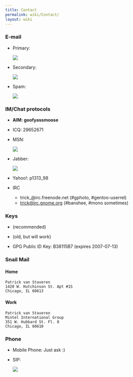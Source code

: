 ```yaml
---
title: Contact
permalink: wiki/Contact/
layout: wiki
---
```


### E-mail

-   Primary:
    <html>
    <img src="/util/textimage.php?text=trick.fancy-a.vanstaveren.us&size=10">

    </html>
-   Secondary:
    <html>
    <img src="/util/textimage.php?text=pvanstav.fancy-a.cs.wmich.edu&size=10">

    </html>
-   Spam:
    <html>
    <img src="/util/textimage.php?text=junk.fancy-a.trick.vanstaveren.us&size=10">

    </html>

### IM/Chat protocols

-   **AIM: goofyassmoose**
-   ICQ: 29652671
-   MSN:
    <html>
    <img src="/util/textimage.php?text=p_vanstaveren.fancy-a.hotmail.com&size=10">

    </html>
-   Jabber:
    <html>
    <img src="/util/textimage.php?text=goofyassmoose.fancy-a.jabber.org&size=10">

    </html>
-   Yahoo!: p1313\_98
-   IRC
    -   trick\_@irc.freenode.net (\#gphoto, \#gentoo-userrel)
    -   trick@irc.gnome.org (\#banshee, \#mono sometimes)

### Keys

-   (recommended)

-   (old, but will work)

-   GPG Public ID Key: B38115B7 (expires 2007-07-13)

### Snail Mail

#### Home

`Patrick van Staveren`  
`1420 W. Hutchinson St. Apt #1S`  
`Chicago, IL 60613`

#### Work

`Patrick van Staveren`  
`Mintel International Group`  
`351 W. Hubbard St. Fl. 8`  
`Chicago, IL 60610`

### Phone

-   Mobile Phone: Just ask :)
-   SIP:
    <html>
    <img src="/util/textimage.php?text=trickv.fancy-a.ekiga.net&size=10">

    </html>

